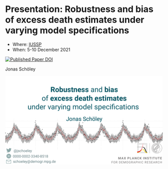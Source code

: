 # Presentation: Robustness and bias of excess death estimates under varying model specifications

- Where: [IUSSP](https://iussp.org/en/2021-international-population-conference-ipc2021)
- When: 5-10 December 2021

[![Published Paper DOI](https://img.shields.io/badge/Publication%20DOI-10.1101/2021.06.04.21258353-brightgreen?style=flat-square)](https://doi.org/10.1101/2021.06.04.21258353)

Jonas Schöley

![](ass/teaser.png)

